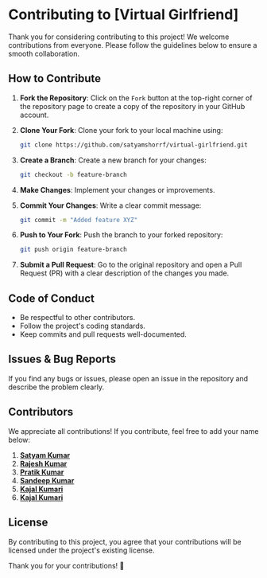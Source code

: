 # Contributing to [Virtual Girlfriend]

Thank you for considering contributing to this project! We welcome contributions from everyone. Please follow the guidelines below to ensure a smooth collaboration.

## How to Contribute

1. **Fork the Repository**: Click on the `Fork` button at the top-right corner of the repository page to create a copy of the repository in your GitHub account.

2. **Clone Your Fork**: Clone your fork to your local machine using:
   ```sh
   git clone https://github.com/satyamshorrf/virtual-girlfriend.git
   ```

3. **Create a Branch**: Create a new branch for your changes:
   ```sh
   git checkout -b feature-branch
   ```

4. **Make Changes**: Implement your changes or improvements.

5. **Commit Your Changes**: Write a clear commit message:
   ```sh
   git commit -m "Added feature XYZ"
   ```

6. **Push to Your Fork**: Push the branch to your forked repository:
   ```sh
   git push origin feature-branch
   ```

7. **Submit a Pull Request**: Go to the original repository and open a Pull Request (PR) with a clear description of the changes you made.

## Code of Conduct

- Be respectful to other contributors.
- Follow the project's coding standards.
- Keep commits and pull requests well-documented.

## Issues & Bug Reports

If you find any bugs or issues, please open an issue in the repository and describe the problem clearly.

## Contributors

We appreciate all contributions! If you contribute, feel free to add your name below:

1. [**Satyam Kumar**](https://github.com/satyamshorrf)
2. [**Rajesh Kumar**](https://github.com/sigmarajesh)
3. [**Pratik Kumar**](https://github.com/Vicy7463)
4. [**Sandeep Kumar**](https://github.com/sandeepkrpoddar)
5. [**Kajal Kumari**](https://github.com/Kajall001)
6. [**Kajal Kumari**](https://github.com/kajuarya)


## License

By contributing to this project, you agree that your contributions will be licensed under the project's existing license.

Thank you for your contributions! 🚀

